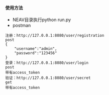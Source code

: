 #### 使用方法
- NEAV目录执行python run.py
- postman        
```
注册：http://127.0.0.1:8080/user/registration
post
{
	"username":"admin",
	"password":"123456"
}
登录：http://127.0.0.1:8080/user/login
post
带有access_token
验证：http://127.0.0.1:8080/user/secret
get
带有access_token
```
